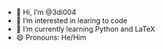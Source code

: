 - 👋 Hi, I’m @3di004
- 👀 I’m interested in learing to code
- 🌱 I’m currently learning Python and LaTeX
- 😄 Pronouns: He/Him

<!---
3di004/3di004 is a ✨ special ✨ repository because its `README.md` (this file) appears on your GitHub profile.
You can click the Preview link to take a look at your changes.
--->
